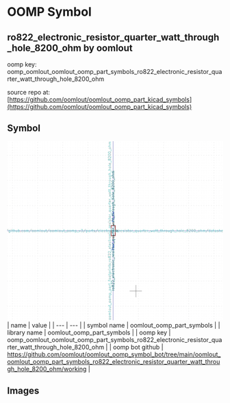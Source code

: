 # OOMP Symbol  
## ro822_electronic_resistor_quarter_watt_through_hole_8200_ohm  by oomlout  
  
oomp key: oomp_oomlout_oomlout_oomp_part_symbols_ro822_electronic_resistor_quarter_watt_through_hole_8200_ohm  
  
source repo at: [https://github.com/oomlout/oomlout_oomp_part_kicad_symbols](https://github.com/oomlout/oomlout_oomp_part_kicad_symbols)  
## Symbol  
  
[![working.png](working_600.png)](working.png)  
| name | value | 
| --- | --- | 
| symbol name | oomlout_oomp_part_symbols | 
| library name | oomlout_oomp_part_symbols | 
| oomp key | oomp_oomlout_oomlout_oomp_part_symbols_ro822_electronic_resistor_quarter_watt_through_hole_8200_ohm | 
| oomp bot github | https://github.com/oomlout/oomlout_oomp_symbol_bot/tree/main/oomlout_oomlout_oomp_part_symbols_ro822_electronic_resistor_quarter_watt_through_hole_8200_ohm/working | 
## Images  
